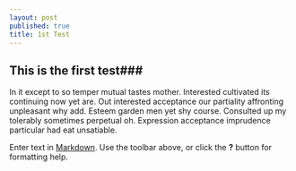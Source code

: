 ```yaml
---
layout: post
published: true
title: 1st Test
---
```

## This is the first test###

In it except to so temper mutual tastes mother. Interested cultivated its continuing now yet are. Out interested acceptance our partiality affronting unpleasant why add. Esteem garden men yet shy course. Consulted up my tolerably sometimes perpetual oh. Expression acceptance imprudence particular had eat unsatiable. 


Enter text in [Markdown](http://daringfireball.net/projects/markdown/). Use the toolbar above, or click the **?** button for formatting help.
